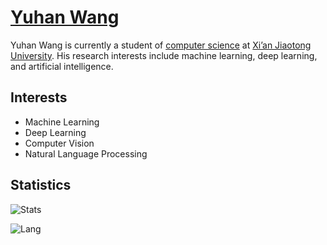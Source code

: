 
# [Yuhan Wang](https://yuhanwang.netlify.app)

Yuhan Wang is currently a student of [computer science](http://www.cs.xjtu.edu.cn) at [Xi’an Jiaotong University](http://www.xjtu.edu.cn). His research interests include machine learning, deep learning, and artificial intelligence.

## Interests 
- Machine Learning
- Deep Learning
- Computer Vision
- Natural Language Processing
<!--
## Programming Languages
- C/C++
- Python
- Java
- MATLAB
-->
## Statistics
![Stats](https://github-readme-stats.vercel.app/api?username=yuhan-W&hide=stars,prs&theme=vue)

![Lang](https://github-readme-stats.vercel.app/api/top-langs/?username=yuhan-W&theme=vue&layout=compact)

<!--![Stats](https://github-readme-stats.vercel.app/api?username=yuhan-W)-->
